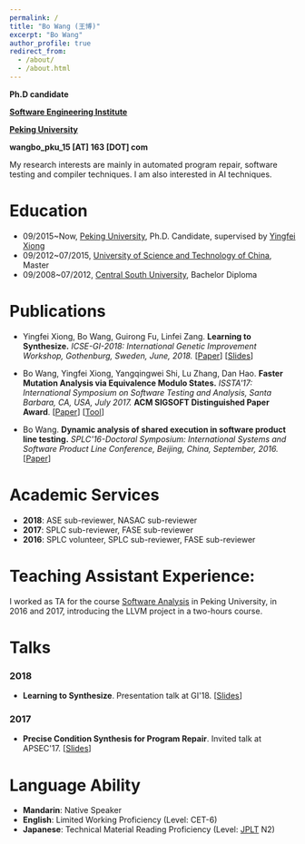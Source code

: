```yaml
---
permalink: /
title: "Bo Wang (王博)"
excerpt: "Bo Wang"
author_profile: true
redirect_from: 
  - /about/
  - /about.html
---
```


**Ph.D candidate**

**[Software Engineering Institute](http://www.sei.pku.edu.cn/)**

**[Peking University](http://english.pku.edu.cn/)**

**wangbo_pku_15 [AT] 163 [DOT] com**

My research interests are mainly in automated program repair, software testing and compiler techniques. I am also interested in AI techniques.

# Education
* 09/2015~Now, [Peking University](http://english.pku.edu.cn/), Ph.D. Candidate, supervised by [Yingfei Xiong](http://sei.pku.edu.cn/~xiongyf04/)
* 09/2012~07/2015, [University of Science and Technology of China](http://en.ustc.edu.cn/), Master
* 09/2008~07/2012, [Central South University](http://en.csu.edu.cn/), Bachelor Diploma

# Publications
* Yingfei Xiong, Bo Wang, Guirong Fu, Linfei Zang. **Learning to Synthesize.** *ICSE-GI-2018: International Genetic Improvement Workshop, Gothenburg, Sweden, June, 2018.*  \[[Paper](/files/GI18.pdf)\] \[[Slides](/files/slides/2018-Learning-to-Synthesize@GI.pdf)\]

* Bo Wang, Yingfei Xiong, Yangqingwei Shi, Lu Zhang, Dan Hao. **Faster Mutation Analysis via Equivalence Modulo States.** *ISSTA'17: International Symposium on Software Testing and Analysis, Santa Barbara, CA, USA, July 2017.* **ACM SIGSOFT Distinguished Paper Award**. \[[Paper](/files/ISSTA17.pdf)\] \[[Tool](https://github.com/wangbo15/accmut)\]

* Bo Wang. **Dynamic analysis of shared execution in software product line testing.** *SPLC'16-Doctoral Symposium: International Systems and Software Product Line Conference, Beijing, China, September, 2016.*  \[[Paper](/files/SPLC16.pdf)\]


# Academic Services
* **2018**: ASE sub-reviewer, NASAC sub-reviewer
* **2017**: SPLC sub-reviewer, FASE sub-reviewer
* **2016**: SPLC volunteer, SPLC sub-reviewer, FASE sub-reviewer

# Teaching Assistant Experience:
I worked as TA for the course [Software Analysis](http://sei.pku.edu.cn/~xiongyf04/SA/2017/main.htm) in Peking University, in 2016 and 2017, introducing the LLVM project in a two-hours course.

# Talks
### 2018
* **Learning to Synthesize**. Presentation talk at GI'18. \[[Slides](/files/slides/2018-Learning-to-Synthesize@GI.pdf)\]
### 2017
* **Precise Condition Synthesis for Program Repair**. Invited talk at APSEC'17. \[[Slides](/files/slides/ACS@APSEC17.pdf)\]

# Language Ability
* **Mandarin**: Native Speaker
* **English**: Limited Working Proficiency (Level: CET-6)
* **Japanese**: Technical Material Reading Proficiency (Level: [JPLT](http://www.jlpt.jp/e/about/levelsummary.html) N2)

